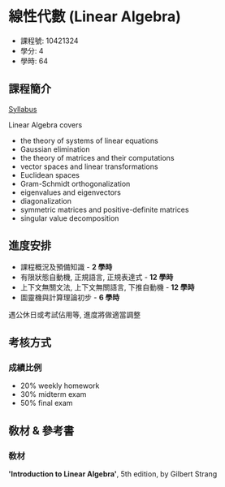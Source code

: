 # 線性代數 (Linear Algebra)

- 課程號: 10421324
- 學分: 4
- 學時: 64

## 課程簡介

[Syllabus](./Fall%202023%20Syllabus.pdf)

Linear Algebra covers

- the theory of systems of linear equations
- Gaussian elimination
- the theory of matrices and their computations
- vector spaces and linear transformations
- Euclidean spaces
- Gram-Schmidt orthogonalization
- eigenvalues and eigenvectors
- diagonalization
- symmetric matrices and positive-definite matrices
- singular value decomposition

## 進度安排

- 課程概況及預備知識 - **2 學時**
- 有限狀態自動機, 正規語言, 正規表達式 - **12 學時**
- 上下文無關文法, 上下文無關語言, 下推自動機 - **12 學時**
- 圖靈機與計算理論初步 - **6 學時**

遇公休日或考試佔用等, 進度將做適當調整

## 考核方式

### 成績比例

- 20% weekly homework
- 30% midterm exam
- 50% final exam

## 敎材 & 參考書

### 敎材

**'Introduction to Linear Algebra'**, 5th edition, by Gilbert Strang
